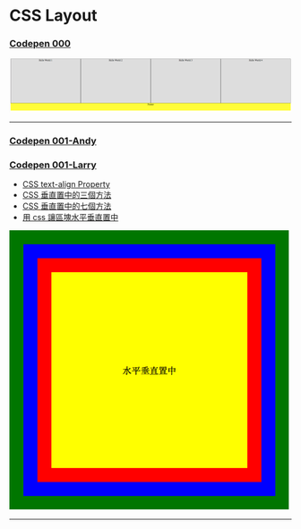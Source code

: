 # CSS Layout

### [Codepen 000](https://codepen.io/larrylu/pen/BRNxdY?editors=0010)

![](img/000.png)

---

### [Codepen 001-Andy](https://codepen.io/Andy-Chen/pen/ybeLxX?editors=1100)
### [Codepen 001-Larry](https://codepen.io/larrylu/pen/XRXWbR?editors=1100)

- [CSS text-align Property](https://www.w3schools.com/cssref/pr_text_text-align.asp)
- [CSS 垂直置中的三個方法](http://www.oxxostudio.tw/articles/201408/css-vertical-align.html)
- [CSS 垂直置中的七個方法](http://www.oxxostudio.tw/articles/201502/css-vertical-align-7methods.html)
- [用 css 讓區塊水平垂直置中](http://muki.tw/tech/css-div-center/)

![](img/001.png)

---
